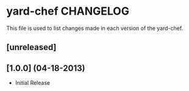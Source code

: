# yard-chef CHANGELOG

This file is used to list changes made in each version of the yard-chef.

## [unreleased]

## [1.0.0] (04-18-2013)
- Initial Release
